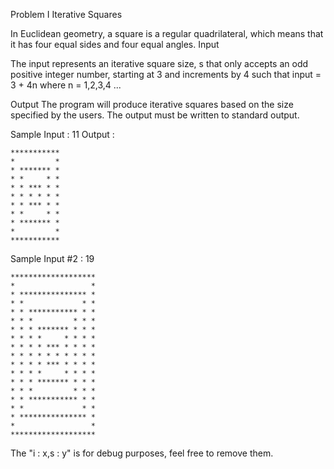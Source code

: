 Problem I Iterative Squares 

In Euclidean geometry, a square is a regular quadrilateral, which means that it has four equal sides and four equal angles. 
Input 

The input represents an iterative square size, s that only accepts an odd positive integer 
number, starting at 3 and increments by 4 such that input = 3 + 4n where n = 1,2,3,4 ...

Output 
The program will produce iterative squares based on the size specified by the users. 
The output must be written to standard output. 

Sample Input : 11
Output : 
```
***********                     
*         *                     
* ******* *                     
* *     * *                     
* * *** * *                     
* * * * * *                     
* * *** * *                     
* *     * *                     
* ******* *                     
*         *                     
***********
```

Sample Input #2 : 19

```
*******************                     
*                 *                     
* *************** *                     
* *             * *                     
* * *********** * *                     
* * *         * * *                     
* * * ******* * * *                     
* * * *     * * * *                     
* * * * *** * * * *                     
* * * * * * * * * *                     
* * * * *** * * * *                     
* * * *     * * * *                     
* * * ******* * * *                     
* * *         * * *                     
* * *********** * *                     
* *             * *                     
* *************** *                     
*                 *                     
*******************
```

The "i : x,s : y" is for debug purposes, feel free to remove them. 

